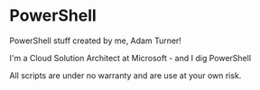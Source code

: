 # PowerShell
PowerShell stuff created by me, Adam Turner!

I'm a Cloud Solution Architect at Microsoft - and I dig PowerShell

All scripts are under no warranty and are use at your own risk.
